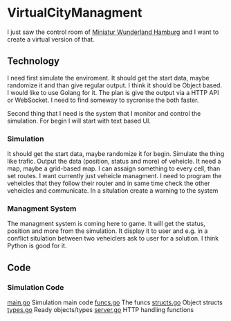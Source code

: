# VirtualCityManagment

I just saw the control room of [Miniatur Wunderland Hamburg](https://link.com) and I want to create a virtual version of that.

## Technology

I need first simulate the enviroment. It should get the start data, maybe randomize it and than give regular output. I think it should be Object based. I would like to use Golang for it. The plan is give the output via a HTTP API or WebSocket. I need to find someway to sycronise the both faster.

Second thing that I need is the system that I monitor and control the simulation. For begin I will start with text based UI.

### Simulation

It should get the start data, maybe randomize it for begin. Simulate the thing like trafic. Output the data (position, status and more) of veheicle.
It need a map, maybe a grid-based map. I can assaign something to every cell, than set routes.
I want currently just veheicle managment.
I need to program the veheicles that they follow their router and in same time check the other veheicles and communicate. In a situlation create a warning to the system

### Managment System

The managment system is coming here to game. It will get the status, position and more from the simulation. It display it to user and e.g. in a conflict situlation between two veheiclers ask to user for a solution.
I think Python is good for it.

## Code

### Simulation Code

[main.go](Simulation/main.go) Simulation main code
[funcs.go](Simulation/funcs.go) The funcs
[structs.go](Simulation/structs.go) Object structs
[types.go](Simulation/types.go) Ready objects/types
[server.go](Simulation/server.go) HTTP handling functions
